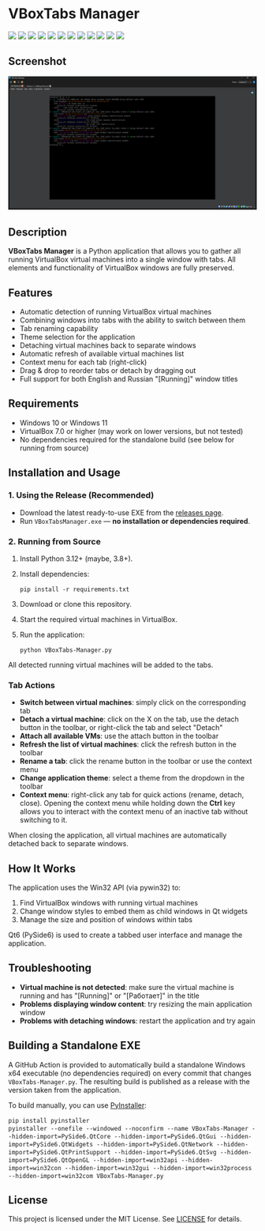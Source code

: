 # VBoxTabs Manager

[![](https://img.shields.io/badge/platform-Windows-informational)](https://github.com/Zalexanninev15/VBoxTabs-Manager)
[![](https://img.shields.io/badge/PySide6-6.9.0-6F56AE?logo=qt)](https://pypi.org/project/PySide6/)
[![](https://img.shields.io/badge/written_on-Python-%233776AB.svg?logo=python)](https://www.python.org/)
[![](https://img.shields.io/github/v/release/Zalexanninev15/VBoxTabs-Manager)](https://github.com/Zalexanninev15/VBoxTabs-Manager/releases/latest)
[![](https://img.shields.io/github/downloads/Zalexanninev15/VBoxTabs-Manager/total.svg)](https://github.com/Zalexanninev15/VBoxTabs-Manager/releases)
[![](https://img.shields.io/github/last-commit/Zalexanninev15/VBoxTabs-Manager)](https://github.com/Zalexanninev15/VBoxTabs-Manager/commits/main)
[![](https://img.shields.io/github/stars/Zalexanninev15/VBoxTabs-Manager.svg)](https://github.com/Zalexanninev15/VBoxTabs-Manager/stargazers)
[![](https://img.shields.io/github/forks/Zalexanninev15/VBoxTabs-Manager.svg)](https://github.com/Zalexanninev15/VBoxTabs-Manager/network/members)
[![](https://img.shields.io/github/issues/Zalexanninev15/VBoxTabs-Manager.svg)](https://github.com/Zalexanninev15/VBoxTabs-Manager/issues?q=is%3Aopen+is%3Aissue)
[![](https://img.shields.io/github/issues-closed/Zalexanninev15/VBoxTabs-Manager.svg)](https://github.com/Zalexanninev15/VBoxTabs-Manager/issues?q=is%3Aissue+is%3Aclosed)
[![](https://img.shields.io/badge/license-MIT-blue.svg)](LICENSE)
[![](https://img.shields.io/badge/Donate-FFDD00.svg?logo=buymeacoffee&logoColor=black)](https://z15.neocities.org/donate)

## Screenshot

![VBoxTabs Manager Screenshot](./Screenshot.png)

## Description

**VBoxTabs Manager** is a Python application that allows you to gather all running VirtualBox virtual machines into a single window with tabs. All elements and functionality of VirtualBox windows are fully preserved.

## Features

- Automatic detection of running VirtualBox virtual machines
- Combining windows into tabs with the ability to switch between them
- Tab renaming capability
- Theme selection for the application
- Detaching virtual machines back to separate windows
- Automatic refresh of available virtual machines list
- Context menu for each tab (right-click)
- Drag & drop to reorder tabs or detach by dragging out
- Full support for both English and Russian "[Running]" window titles

## Requirements

- Windows 10 or Windows 11
- VirtualBox 7.0 or higher (may work on lower versions, but not tested)
- No dependencies required for the standalone build (see below for running from source)

## Installation and Usage

### 1. Using the Release (Recommended)

- Download the latest ready-to-use EXE from the [releases page](https://github.com/Zalexanninev15/VBoxTabs-Manager/releases/latest).
- Run `VBoxTabsManager.exe` — **no installation or dependencies required**.

### 2. Running from Source

1. Install Python 3.12+ (maybe, 3.8+).
2. Install dependencies:

    ```batch
    pip install -r requirements.txt
    ```

3. Download or clone this repository.
4. Start the required virtual machines in VirtualBox.
5. Run the application:

    ```batch
    python VBoxTabs-Manager.py
    ```

All detected running virtual machines will be added to the tabs.

### Tab Actions

- **Switch between virtual machines**: simply click on the corresponding tab
- **Detach a virtual machine**: click on the X on the tab, use the detach button in the toolbar, or right-click the tab and select "Detach"
- **Attach all available VMs**: use the attach button in the toolbar
- **Refresh the list of virtual machines**: click the refresh button in the toolbar
- **Rename a tab**: click the rename button in the toolbar or use the context menu
- **Change application theme**: select a theme from the dropdown in the toolbar
- **Context menu**: right-click any tab for quick actions (rename, detach, close). Opening the context menu while holding down the **Ctrl** key allows you to interact with the context menu of an inactive tab without switching to it.

When closing the application, all virtual machines are automatically detached back to separate windows.

## How It Works

The application uses the Win32 API (via pywin32) to:
1. Find VirtualBox windows with running virtual machines
2. Change window styles to embed them as child windows in Qt widgets
3. Manage the size and position of windows within tabs

Qt6 (PySide6) is used to create a tabbed user interface and manage the application.

## Troubleshooting

- **Virtual machine is not detected**: make sure the virtual machine is running and has "[Running]" or "[Работает]" in the title
- **Problems displaying window content**: try resizing the main application window
- **Problems with detaching windows**: restart the application and try again

## Building a Standalone EXE

A GitHub Action is provided to automatically build a standalone Windows x64 executable (no dependencies required) on every commit that changes `VBoxTabs-Manager.py`. The resulting build is published as a release with the version taken from the application.

To build manually, you can use [PyInstaller](https://pyinstaller.org/):

```batch
pip install pyinstaller
pyinstaller --onefile --windowed --noconfirm --name VBoxTabs-Manager --hidden-import=PySide6.QtCore --hidden-import=PySide6.QtGui --hidden-import=PySide6.QtWidgets --hidden-import=PySide6.QtNetwork --hidden-import=PySide6.QtPrintSupport --hidden-import=PySide6.QtSvg --hidden-import=PySide6.QtOpenGL --hidden-import=win32api --hidden-import=win32con --hidden-import=win32gui --hidden-import=win32process --hidden-import=win32com VBoxTabs-Manager.py
```

## License

This project is licensed under the MIT License. See [LICENSE](LICENSE) for details.
